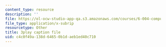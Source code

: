 ```yaml
---
content_type: resource
description: ''
file: https://ol-ocw-studio-app-qa.s3.amazonaws.com/courses/6-004-computation-structures-spring-2017/c4c0f49a138d64650b1daeb1ed40c710_EnmOjVUSfdY.srt
file_type: application/x-subrip
resourcetype: Other
title: 3play caption file
uid: c4c0f49a-138d-6465-0b1d-aeb1ed40c710
---
```


